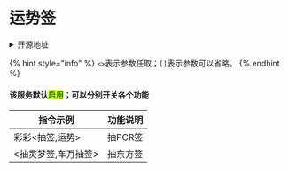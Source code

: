 # 运势签

<details>

<summary>开源地址</summary>

[https://github.com/Lostdegree/Portune](https://github.com/Lostdegree/Portune)

</details>

{% hint style="info" %}
`<>`表示参数任取；`[]`表示参数可以省略。
{% endhint %}

#### 该服务默认<mark style="color:green;">启用</mark>；可以分别开关各个功能

| 指令示例        | 功能说明  |
| ----------- | ----- |
| 彩彩<抽签,运势>   | 抽PCR签 |
| <抽灵梦签,车万抽签> | 抽东方签  |
